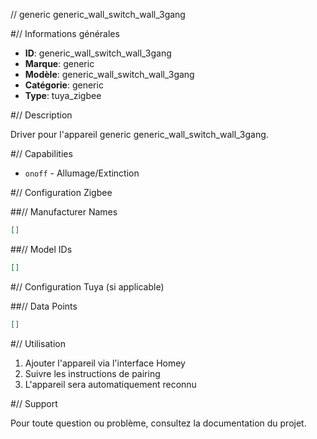 // generic generic_wall_switch_wall_3gang

#// Informations générales

- **ID**: generic_wall_switch_wall_3gang
- **Marque**: generic
- **Modèle**: generic_wall_switch_wall_3gang
- **Catégorie**: generic
- **Type**: tuya_zigbee

#// Description

Driver pour l'appareil generic generic_wall_switch_wall_3gang.

#// Capabilities

- `onoff` - Allumage/Extinction

#// Configuration Zigbee

##// Manufacturer Names
```json
[]
```

##// Model IDs
```json
[]
```

#// Configuration Tuya (si applicable)

##// Data Points
```json
[]
```

#// Utilisation

1. Ajouter l'appareil via l'interface Homey
2. Suivre les instructions de pairing
3. L'appareil sera automatiquement reconnu

#// Support

Pour toute question ou problème, consultez la documentation du projet.
